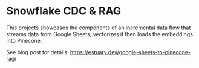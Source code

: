 # Snowflake CDC & RAG

This projects showcases the components of an incremental data flow that streams data from
Google Sheets, vectorizes it then loads the embeddings into Pinecone.

See blog post for details: https://estuary.dev/google-sheets-to-pinecone-rag/
